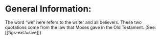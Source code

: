# General Information:

The word “we” here refers to the writer and all believers. These two quotations come from the law that Moses gave in the Old Testament. (See: [[figs-exclusive]])
